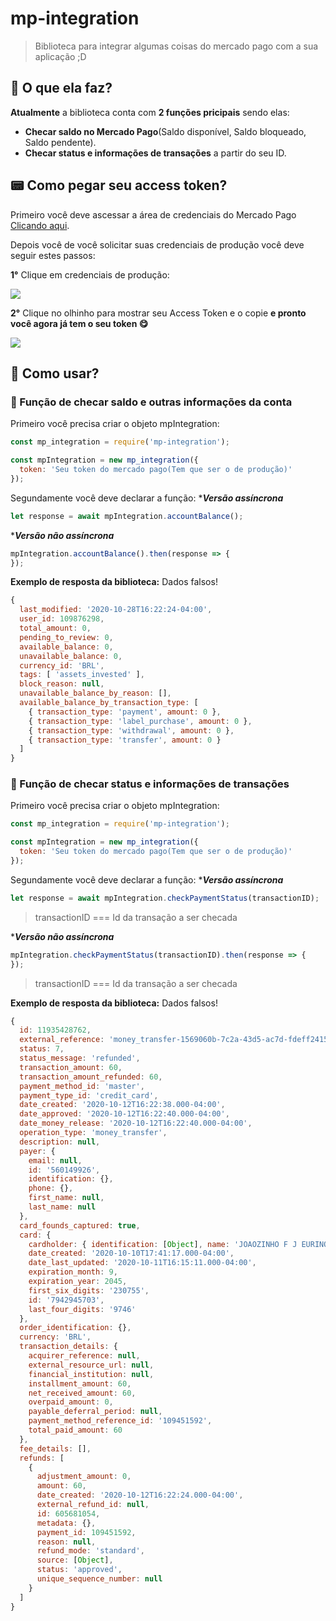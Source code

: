 # mp-integration
 > Biblioteca para integrar algumas coisas do mercado pago com a sua aplicação ;D

## 🔩 O que ela faz?

**Atualmente** a biblioteca conta com **2 funções pricipais** sendo elas:
* **Checar saldo no Mercado Pago**(Saldo disponível, Saldo bloqueado, Saldo pendente).
* **Checar status e informações de transações** a partir do seu ID.

## 📟 Como pegar seu access token?

Primeiro você deve ascessar a área de credenciais do Mercado Pago [Clicando aqui](https://www.mercadopago.com.br/settings/account/credentials).

Depois você de você solicitar suas credenciais de produção você deve seguir estes passos:

**1°** Clique em credenciais de produção:

![](https://cdn.discordapp.com/attachments/680476162438201366/773690461482254346/Screenshot_1201.png)

**2°** Clique no olhinho para mostrar seu Access Token e o copie **e pronto você agora já tem o seu token 😋**

![](https://cdn.discordapp.com/attachments/680476162438201366/773690436572151808/Screenshot_1202.png)


## 📔 Como usar?

### 🧬 Função de checar saldo e outras informações da conta

Primeiro você precisa criar o objeto mpIntegration:

```js
const mp_integration = require('mp-integration');

const mpIntegration = new mp_integration({
  token: 'Seu token do mercado pago(Tem que ser o de produção)'
});
```

Segundamente você deve declarar a função:
****Versão assíncrona***

```js
let response = await mpIntegration.accountBalance();
```

****Versão não assíncrona***

```js
mpIntegration.accountBalance().then(response => {
});
```

**Exemplo de resposta da biblioteca:**
Dados falsos!

```js
{
  last_modified: '2020-10-28T16:22:24-04:00',
  user_id: 109876298,
  total_amount: 0,
  pending_to_review: 0,
  available_balance: 0,
  unavailable_balance: 0,
  currency_id: 'BRL',
  tags: [ 'assets_invested' ],
  block_reason: null,
  unavailable_balance_by_reason: [],
  available_balance_by_transaction_type: [
    { transaction_type: 'payment', amount: 0 },
    { transaction_type: 'label_purchase', amount: 0 },
    { transaction_type: 'withdrawal', amount: 0 },
    { transaction_type: 'transfer', amount: 0 }
  ]
}
```

### 🧬 Função de checar status e informações de transações

Primeiro você precisa criar o objeto mpIntegration:

```js
const mp_integration = require('mp-integration');

const mpIntegration = new mp_integration({
  token: 'Seu token do mercado pago(Tem que ser o de produção)'
});
```

Segundamente você deve declarar a função:
****Versão assíncrona***

```js
let response = await mpIntegration.checkPaymentStatus(transactionID);
```

> transactionID === Id da transação a ser checada

****Versão não assíncrona***

```js
mpIntegration.checkPaymentStatus(transactionID).then(response => {
});
```
> transactionID === Id da transação a ser checada

**Exemplo de resposta da biblioteca:**
Dados falsos!

```js
{
  id: 11935428762,
  external_reference: 'money_transfer-1569060b-7c2a-43d5-ac7d-fdeff2415ce1',
  status: 7,
  status_message: 'refunded',
  transaction_amount: 60,
  transaction_amount_refunded: 60,
  payment_method_id: 'master',
  payment_type_id: 'credit_card',
  date_created: '2020-10-12T16:22:38.000-04:00',
  date_approved: '2020-10-12T16:22:40.000-04:00',
  date_money_release: '2020-10-12T16:22:40.000-04:00',
  operation_type: 'money_transfer',
  description: null,
  payer: {
    email: null,
    id: '560149926',
    identification: {},
    phone: {},
    first_name: null,
    last_name: null
  },
  card_founds_captured: true,
  card: {
    cardholder: { identification: [Object], name: 'JOAOZINHO F J EURINO' },
    date_created: '2020-10-10T17:41:17.000-04:00',
    date_last_updated: '2020-10-11T16:15:11.000-04:00',
    expiration_month: 9,
    expiration_year: 2045,
    first_six_digits: '230755',
    id: '7942945703',
    last_four_digits: '9746'
  },
  order_identification: {},
  currency: 'BRL',
  transaction_details: {
    acquirer_reference: null,
    external_resource_url: null,
    financial_institution: null,
    installment_amount: 60,
    net_received_amount: 60,
    overpaid_amount: 0,
    payable_deferral_period: null,
    payment_method_reference_id: '109451592',
    total_paid_amount: 60
  },
  fee_details: [],
  refunds: [
    {
      adjustment_amount: 0,
      amount: 60,
      date_created: '2020-10-12T16:22:24.000-04:00',
      external_refund_id: null,
      id: 605681054,
      metadata: {},
      payment_id: 109451592,
      reason: null,
      refund_mode: 'standard',
      source: [Object],
      status: 'approved',
      unique_sequence_number: null
    }
  ]
}
```


